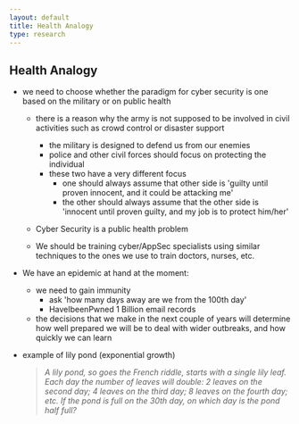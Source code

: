 ```yaml
---
layout: default
title: Health Analogy
type: research
---
```

## Health Analogy

  * we need to choose whether the paradigm for cyber security is one based on the military or on public health
    * there is a reason why the army is not supposed to be involved in civil activities such as crowd control or disaster support
      * the military is designed to defend us from our enemies
      * police and other civil forces should focus on protecting the individual
      * these two have a very different focus
        * one should always assume that other side is 'guilty until proven innocent, and it could be attacking me'
        * the other should always assume that the other side is 'innocent until proven guilty, and my job is to protect him/her'

    * Cyber Security is a public health problem
    * We should be training cyber/AppSec specialists using similar techniques to the ones we use to train doctors, nurses, etc.

  * We have an epidemic at hand at the moment:
    * we need to gain immunity    
      * ask 'how many days away are we from the 100th day'
      * HaveIbeenPwned 1 Billion email records
    * the decisions that we make in the next couple of years will determine how well prepared we will be to deal with wider outbreaks, and how quickly we can learn

  * example of lily pond (exponential growth)
    > _A lily pond, so goes the French riddle, starts with a single lily leaf. Each day the number of leaves will double:  2 leaves on the second day; 4 leaves on the third day; 8 leaves on the fourth day; etc. If the pond is full on the 30th day, on which day is the pond half full?_
